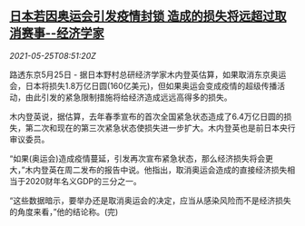 <!--1621933262000-->
[日本若因奥运会引发疫情封锁 造成的损失将远超过取消赛事--经济学家](https://cn.reuters.com/article/japan-economy-olympics-covid-0525-idCNKCS2D60VE)
------

<div><i>2021-05-25T08:51:20Z</i></div><p>路透东京5月25日 - 据日本野村总研经济学家木内登英估算，如果取消东京奥运会，日本将损失1.8万亿日圆(160亿美元)，但如果奥运会变成疫情的超级传播活动，由此引发的紧急限制措施将给经济造成远远高得多的损失。</p><p>木内登英说，据估算，去年春季宣布的首次全国紧急状态造成了6.4万亿日圆的损失，第二次和现在的第三次紧急状态使损失进一步扩大。木内登英也是前日本央行审议委员。</p><p>“如果(奥运会)造成疫情蔓延，引发再次宣布紧急状态，那么经济损失将会更大，”木内登英在周二发布的报告中说。他指出，取消奥运会造成的直接经济损失相当于2020财年名义GDP的三分之一。</p><p>“这些数据暗示，要举办还是取消奥运会的决定，应当从感染风险而不是经济损失的角度来看，”他的结论称。(完)</p>
